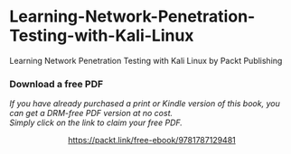 # Learning-Network-Penetration-Testing-with-Kali-Linux
Learning Network Penetration Testing with Kali Linux by Packt Publishing
### Download a free PDF

 <i>If you have already purchased a print or Kindle version of this book, you can get a DRM-free PDF version at no cost.<br>Simply click on the link to claim your free PDF.</i>
<p align="center"> <a href="https://packt.link/free-ebook/9781787129481">https://packt.link/free-ebook/9781787129481 </a> </p>